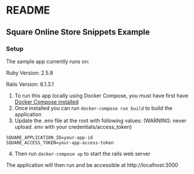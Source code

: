 # README

## Square Online Store Snippets Example

### Setup 

The sample app currently runs on: 

  Ruby Version: 2.5.8 
  
  Rails Version: 6.1.3.1 

1. To run this app locally using Docker Compose, you must have first have [Docker Compose installed](https://docs.docker.com/compose/install/)
2. Once installed you can run `docker-compose run build` to build the application
3. Update the .env file at the root with following values: (WARNING: never upload .env with your credentials/access_token)
```
SQUARE_APPLICATION_ID=your-app-id
SQUARE_ACCESS_TOKEN=your-app-access-token
```
4. Then run `docker-compose up` to start the rails web server 

The application will then run and be accessible at http://localhost:3000